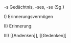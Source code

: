 -s Gedächtnis, -ses, -se (Sg.)

I) Erinnerungsvermögen

II) Erinnerung

III) [[Andenken]], [[Gedenken]]